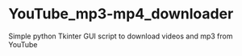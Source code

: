 # YouTube_mp3-mp4_downloader
Simple python Tkinter GUI script to download videos and mp3 from YouTube
